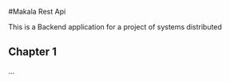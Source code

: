 #Makala Rest Api

This is a Backend application for a project of systems distributed 

## Chapter 1
...